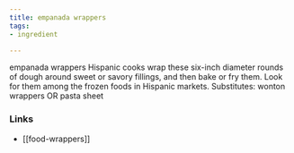 ```yaml
---
title: empanada wrappers
tags:
- ingredient

---
```

empanada wrappers Hispanic cooks wrap these six-inch diameter rounds of dough around sweet or savory fillings, and then bake or fry them. Look for them among the frozen foods in Hispanic markets. Substitutes: wonton wrappers OR pasta sheet

### Links

* [[food-wrappers]]
